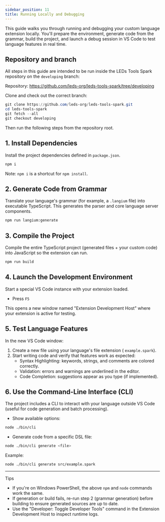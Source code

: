 ```yaml
---
sidebar_position: 11
title: Running Locally and Debugging
---
```


This guide walks you through running and debugging your custom language extension locally. You'll prepare the environment, generate code from the grammar, build the project, and launch a debug session in VS Code to test language features in real time.

## Repository and branch

All steps in this guide are intended to be run inside the LEDs Tools Spark repository on the `developing` branch:

Repository: https://github.com/leds-org/leds-tools-spark/tree/developing

Clone and check out the correct branch:

```powershell
git clone https://github.com/leds-org/leds-tools-spark.git
cd leds-tools-spark
git fetch --all
git checkout developing
```

Then run the following steps from the repository root.

## 1. Install Dependencies

Install the project dependencies defined in `package.json`.

```bash
npm i
```

Note: `npm i` is a shortcut for `npm install`.

## 2. Generate Code from Grammar

Translate your language's grammar (for example, a `.langium` file) into executable TypeScript. This generates the parser and core language server components.

```bash
npm run langium:generate
```

## 3. Compile the Project

Compile the entire TypeScript project (generated files + your custom code) into JavaScript so the extension can run.

```bash
npm run build
```

## 4. Launch the Development Environment

Start a special VS Code instance with your extension loaded.

- Press `F5`

This opens a new window named "Extension Development Host" where your extension is active for testing.

## 5. Test Language Features

In the new VS Code window:

1. Create a new file using your language's file extension ( `example.spark`).
2. Start writing code and verify that features work as expected:
   - Syntax Highlighting: keywords, strings, and comments are colored correctly.
   - Validation: errors and warnings are underlined in the editor.
   - Code Completion: suggestions appear as you type (if implemented).

## 6. Use the Command-Line Interface (CLI)

The project includes a CLI to interact with your language outside VS Code (useful for code generation and batch processing).

- Show available options:

```bash
node ./bin/cli
```

- Generate code from a specific DSL file:

```bash
node ./bin/cli generate <file>
```

Example:

```bash
node ./bin/cli generate src/example.spark
```

---

Tips

- If you're on Windows PowerShell, the above `npm` and `node` commands work the same.
- If generation or build fails, re-run step 2 (grammar generation) before building to ensure generated sources are up to date.
- Use the "Developer: Toggle Developer Tools" command in the Extension Development Host to inspect runtime logs.
